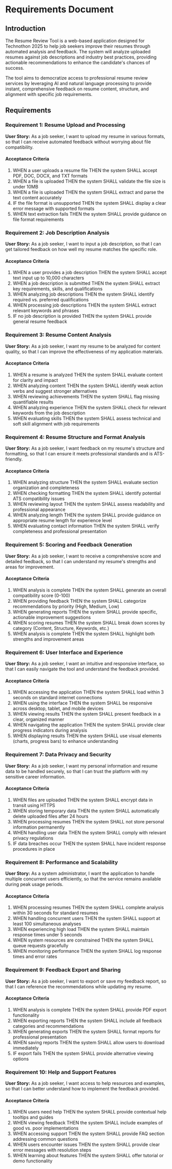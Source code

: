 # Requirements Document

## Introduction

The Resume Review Tool is a web-based application designed for Technothon 2025 to help job seekers improve their resumes through automated analysis and feedback. The system will analyze uploaded resumes against job descriptions and industry best practices, providing actionable recommendations to enhance the candidate's chances of success.

The tool aims to democratize access to professional resume review services by leveraging AI and natural language processing to provide instant, comprehensive feedback on resume content, structure, and alignment with specific job requirements.

## Requirements

### Requirement 1: Resume Upload and Processing

**User Story:** As a job seeker, I want to upload my resume in various formats, so that I can receive automated feedback without worrying about file compatibility.

#### Acceptance Criteria

1. WHEN a user uploads a resume file THEN the system SHALL accept PDF, DOC, DOCX, and TXT formats
2. WHEN a file is uploaded THEN the system SHALL validate the file size is under 10MB
3. WHEN a file is uploaded THEN the system SHALL extract and parse the text content accurately
4. IF the file format is unsupported THEN the system SHALL display a clear error message with supported formats
5. WHEN text extraction fails THEN the system SHALL provide guidance on file format requirements

### Requirement 2: Job Description Analysis

**User Story:** As a job seeker, I want to input a job description, so that I can get tailored feedback on how well my resume matches the specific role.

#### Acceptance Criteria

1. WHEN a user provides a job description THEN the system SHALL accept text input up to 10,000 characters
2. WHEN a job description is submitted THEN the system SHALL extract key requirements, skills, and qualifications
3. WHEN analyzing job descriptions THEN the system SHALL identify required vs. preferred qualifications
4. WHEN processing job descriptions THEN the system SHALL extract relevant keywords and phrases
5. IF no job description is provided THEN the system SHALL provide general resume feedback

### Requirement 3: Resume Content Analysis

**User Story:** As a job seeker, I want my resume to be analyzed for content quality, so that I can improve the effectiveness of my application materials.

#### Acceptance Criteria

1. WHEN a resume is analyzed THEN the system SHALL evaluate content for clarity and impact
2. WHEN analyzing content THEN the system SHALL identify weak action verbs and suggest stronger alternatives
3. WHEN reviewing achievements THEN the system SHALL flag missing quantifiable results
4. WHEN analyzing experience THEN the system SHALL check for relevant keywords from the job description
5. WHEN evaluating skills THEN the system SHALL assess technical and soft skill alignment with job requirements

### Requirement 4: Resume Structure and Format Analysis

**User Story:** As a job seeker, I want feedback on my resume's structure and formatting, so that I can ensure it meets professional standards and is ATS-friendly.

#### Acceptance Criteria

1. WHEN analyzing structure THEN the system SHALL evaluate section organization and completeness
2. WHEN checking formatting THEN the system SHALL identify potential ATS compatibility issues
3. WHEN reviewing layout THEN the system SHALL assess readability and professional appearance
4. WHEN analyzing length THEN the system SHALL provide guidance on appropriate resume length for experience level
5. WHEN evaluating contact information THEN the system SHALL verify completeness and professional presentation

### Requirement 5: Scoring and Feedback Generation

**User Story:** As a job seeker, I want to receive a comprehensive score and detailed feedback, so that I can understand my resume's strengths and areas for improvement.

#### Acceptance Criteria

1. WHEN analysis is complete THEN the system SHALL generate an overall compatibility score (0-100)
2. WHEN providing feedback THEN the system SHALL categorize recommendations by priority (High, Medium, Low)
3. WHEN generating reports THEN the system SHALL provide specific, actionable improvement suggestions
4. WHEN scoring resumes THEN the system SHALL break down scores by category (Content, Structure, Keywords, etc.)
5. WHEN analysis is complete THEN the system SHALL highlight both strengths and improvement areas

### Requirement 6: User Interface and Experience

**User Story:** As a job seeker, I want an intuitive and responsive interface, so that I can easily navigate the tool and understand the feedback provided.

#### Acceptance Criteria

1. WHEN accessing the application THEN the system SHALL load within 3 seconds on standard internet connections
2. WHEN using the interface THEN the system SHALL be responsive across desktop, tablet, and mobile devices
3. WHEN viewing results THEN the system SHALL present feedback in a clear, organized manner
4. WHEN navigating the application THEN the system SHALL provide clear progress indicators during analysis
5. WHEN displaying results THEN the system SHALL use visual elements (charts, progress bars) to enhance understanding

### Requirement 7: Data Privacy and Security

**User Story:** As a job seeker, I want my personal information and resume data to be handled securely, so that I can trust the platform with my sensitive career information.

#### Acceptance Criteria

1. WHEN files are uploaded THEN the system SHALL encrypt data in transit using HTTPS
2. WHEN storing temporary data THEN the system SHALL automatically delete uploaded files after 24 hours
3. WHEN processing resumes THEN the system SHALL not store personal information permanently
4. WHEN handling user data THEN the system SHALL comply with relevant privacy regulations
5. IF data breaches occur THEN the system SHALL have incident response procedures in place

### Requirement 8: Performance and Scalability

**User Story:** As a system administrator, I want the application to handle multiple concurrent users efficiently, so that the service remains available during peak usage periods.

#### Acceptance Criteria

1. WHEN processing resumes THEN the system SHALL complete analysis within 30 seconds for standard resumes
2. WHEN handling concurrent users THEN the system SHALL support at least 100 simultaneous analyses
3. WHEN experiencing high load THEN the system SHALL maintain response times under 5 seconds
4. WHEN system resources are constrained THEN the system SHALL queue requests gracefully
5. WHEN monitoring performance THEN the system SHALL log response times and error rates

### Requirement 9: Feedback Export and Sharing

**User Story:** As a job seeker, I want to export or save my feedback report, so that I can reference the recommendations while updating my resume.

#### Acceptance Criteria

1. WHEN analysis is complete THEN the system SHALL provide PDF export functionality
2. WHEN exporting reports THEN the system SHALL include all feedback categories and recommendations
3. WHEN generating exports THEN the system SHALL format reports for professional presentation
4. WHEN saving reports THEN the system SHALL allow users to download immediately
5. IF export fails THEN the system SHALL provide alternative viewing options

### Requirement 10: Help and Support Features

**User Story:** As a job seeker, I want access to help resources and examples, so that I can better understand how to implement the feedback provided.

#### Acceptance Criteria

1. WHEN users need help THEN the system SHALL provide contextual help tooltips and guides
2. WHEN viewing feedback THEN the system SHALL include examples of good vs. poor implementations
3. WHEN accessing support THEN the system SHALL provide FAQ section addressing common questions
4. WHEN users encounter issues THEN the system SHALL provide clear error messages with resolution steps
5. WHEN learning about features THEN the system SHALL offer tutorial or demo functionality